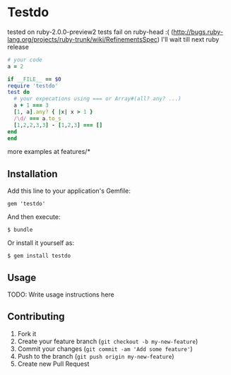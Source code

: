 # Testdo

tested on ruby-2.0.0-preview2
tests fail on ruby-head :( (http://bugs.ruby-lang.org/projects/ruby-trunk/wiki/RefinementsSpec)
I'll wait till next ruby release

```ruby
# your code
a = 2

if __FILE__ == $0
require 'testdo'
test do
  # your expecations using === or Array#(all? any? ...)
  a + 1 === 3
  [1, a].any? { |x| x > 1 }
  /\d/ === a.to_s
  [1,2,2,3,3] - [1,2,3] === []
end
end
```

more examples at features/*

## Installation

Add this line to your application's Gemfile:

    gem 'testdo'

And then execute:

    $ bundle

Or install it yourself as:

    $ gem install testdo

## Usage

TODO: Write usage instructions here

## Contributing

1. Fork it
2. Create your feature branch (`git checkout -b my-new-feature`)
3. Commit your changes (`git commit -am 'Add some feature'`)
4. Push to the branch (`git push origin my-new-feature`)
5. Create new Pull Request
